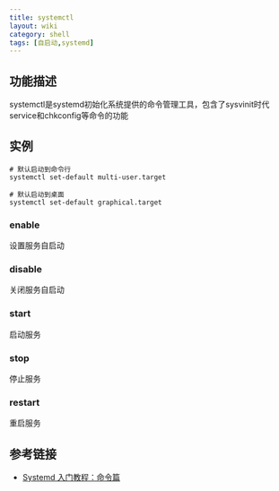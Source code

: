 ```yaml
---
title: systemctl
layout: wiki
category: shell
tags: [自启动,systemd]
---
```


## 功能描述

systemctl是systemd初始化系统提供的命令管理工具，包含了sysvinit时代service和chkconfig等命令的功能


## 实例

~~~Text
# 默认启动到命令行
systemctl set-default multi-user.target

# 默认启动到桌面
systemctl set-default graphical.target
~~~

### enable

设置服务自启动

### disable

关闭服务自启动

### start

启动服务

### stop

停止服务

### restart

重启服务

## 参考链接

* [Systemd 入门教程：命令篇](http://www.ruanyifeng.com/blog/2016/03/systemd-tutorial-commands.html)
